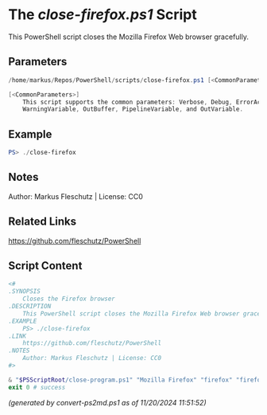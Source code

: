 The *close-firefox.ps1* Script
===========================

This PowerShell script closes the Mozilla Firefox Web browser gracefully.

Parameters
----------
```powershell
/home/markus/Repos/PowerShell/scripts/close-firefox.ps1 [<CommonParameters>]

[<CommonParameters>]
    This script supports the common parameters: Verbose, Debug, ErrorAction, ErrorVariable, WarningAction, 
    WarningVariable, OutBuffer, PipelineVariable, and OutVariable.
```

Example
-------
```powershell
PS> ./close-firefox

```

Notes
-----
Author: Markus Fleschutz | License: CC0

Related Links
-------------
https://github.com/fleschutz/PowerShell

Script Content
--------------
```powershell
<#
.SYNOPSIS
	Closes the Firefox browser 
.DESCRIPTION
	This PowerShell script closes the Mozilla Firefox Web browser gracefully.
.EXAMPLE
	PS> ./close-firefox
.LINK
	https://github.com/fleschutz/PowerShell
.NOTES
	Author: Markus Fleschutz | License: CC0
#>

& "$PSScriptRoot/close-program.ps1" "Mozilla Firefox" "firefox" "firefox"
exit 0 # success
```

*(generated by convert-ps2md.ps1 as of 11/20/2024 11:51:52)*
